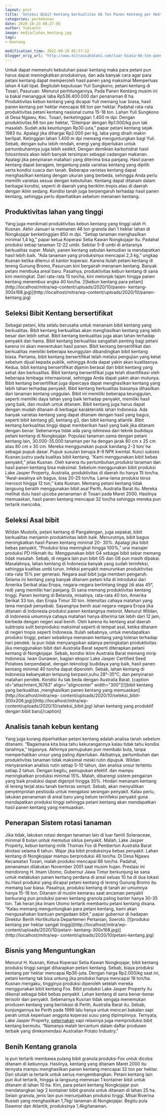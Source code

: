 ```yaml
---
layout: post
title: 'Seleksi Bibit Kentang berkualitas 66 Ton Panen Kentang per Hektar'
categories: perkebunan
date: 2020-10-23 08:27:05
author: Yudianto
image: media/lahan_kentang.jpg
tags:
- Kentang

modification_time: 2022-09-20 05:57:12
blogger_orig_url: "http://www.mitrausahatani.com/luar-biasa-66-ton-panen-kentang.html"
---
```


Untuk dapat memenuhi kebutuhan pasar kentang maka para petani pun harus dapat
meningkatkan produksinya, dan ada banyak cara agar para petani kentang dapat
memperoleh hasil panen yang maksimal Memperluas lahan 4 kali lipat. Begitulah
keputusan Yuli Sungkono, petani kentang di Tosari, Pasuruan. Menurut
perhitungannya, Pada Panen Kentang musim ini ia bakal menangguk laba
Rp536.400.000 dari penanaman 6 ha. Produktivitas kebun kentang yang dicapai
Yuli memang luar biasa, hasil panen kentang per hektar mencapai 66 ton per
hektar. Padahal rata-rata produktivitas petani kentang nasional cuma 15-18
ton. Lahan Yuli Sungkono di Desa Ngawu, Kec. Tosari, berketinggian 1.400 m
dpi. Dengan produktivitas 66 ton per hektar, “Dilempar dengan Rp1.000/kg pun
tak masalah. Sudah ada keuntungan Rp30-juta,” papar petani kentang sejak 1983
itu. Apalagi jika dihargai Rp2.000 per kg, laba yang diraih makin berlipat.
Ketinggian lahan 1.400 m dpi memang menguntungkan bagi Yuli. Sebab, dengan
suhu lebih rendah, energi yang diperlukan untuk pertumbuhannya juga lebih
sedikit. Dengan demikian karbohidrat hasil fotosintesis akan lebih banyak
tersimpan sebagai cadangan makanan. Apalagi jika penyinaran matahari yang
diterima bisa panjang. Hasil panen kentang dapat beragam, tergantung pada
varietas kentang yang dipilih serta kondisi cuaca dan tanah. Beberapa varietas
kentang dapat menghasilkan kentang dengan ukuran yang berbeda, sehingga Anda
perlu memilih varietas sesuai dengan kebutuhan. Kentang dapat ditanam dalam
berbagai kondisi, seperti di daerah yang beriklim tropis atau di daerah dengan
iklim sedang. Kondisi tanah juga berpengaruh terhadap hasil panen kentang,
sehingga perlu diperhatikan sebelum menanam kentang.

## Produktivitas lahan yang tinggi

Yang juga menikmati produktivitas kebun kentang yang tinggi ialah H. Kusnan.
Akhir Januari ia memanen 46 ton granola dari 1 hektar lahan di Nongkojajar
berketinggian 850 m dpi. “Setiap tanaman menghasilkan minimal 1,4 kg,” papar
ketua Koperasi Setia Kawan Nongkojajar itu. Padahal produksi setiap tanaman
12-22 umbi. Sekitar 5-8 umbi di antaranya berkualitas super. Malah, panen
kentang sebulan kemudian ia mendapatkan hasil lebih baik. “Ada tanaman yang
produksinya mencapai 2,3 kg,” ungkap Kusnan ketika ditemui di kantor koperasi.
Karena itulah petani kentang di lereng Gunung Bromo, Pasuruan kini bergairah
menanam kentang. Banyak petani membuka areal baru. Pasalnya, produktivitas
kebun kentang di sana kini meningkat. Dari rata-rata 15 ton/ha, kini melonjak
tajam hingga panen kentang menembus angka 40 ton/ha. [![kebun kentang para
petani](http://localhost/mitra/wp-content/uploads/2020/10/panen-
kentang-300x168.jpg)](http://localhost/mitra/wp-content/uploads/2020/10/panen-
kentang.jpg)

## Seleksi Bibit Kentang bersertifikat

Sebagai petani, kita selalu berusaha untuk menanam bibit kentang yang
berkualitas. Bibit kentang berkualitas akan menghasilkan kentang yang lebih
besar dan lebih sehat. Bibit kentang berkualitas juga akan tahan terhadap
penyakit dan hama. Bibit kentang berkualitas sangatlah penting bagi petani
karena ini akan menentukan hasil panen. Bibit kentang bersertifikat dan
berkualitas memiliki beberapa keunggulan dibandingkan bibit kentang biasa.
Pertama, bibit kentang bersertifikat telah melalui pengujian yang ketat
sebelum dijual kepada publik, sehingga Anda dapat yakin akan kualitasnya.
Kedua, bibit kentang bersertifikat dijamin berasal dari bibit kentang yang
sehat dan berkualitas. Bibit kentang bersertifikat juga telah disertifikasi
oleh beberapa lembaga internasional, sehingga Anda dapat yakin akan mutunya.
Bibit kentang bersertifikat juga dipercaya dapat menghasilkan kentang yang
lebih tahan terhadap penyakit. Bibit kentang berkualitas biasanya dihasilkan
dari tanaman kentang unggulan. Bibit ini memiliki beberapa keunggulan, seperti
memiliki daya tahan yang baik terhadap penyakit, memiliki hasil yang baik, dan
mudah untuk ditanam. Bibit kentang juga harus dapat dengan mudah ditanam di
berbagai karakteristik lahan Indonesia. Ada banyak varietas kentang yang dapat
ditanam dengan hasil yang bagus, seperti bibit kentang g0, kentang g3, dan
bibit kentang atlantik .Bibit kentang berkualitas tinggi dapat memberikan
hasil yang baik jika ditanam dengan benar. Sebenarnya tidak ada yang istimewa
dari teknik budidaya petani kentang di Nongkojajar. Populasi tanaman sama
dengan petani kentang lain, 30.000-35.000 tanaman per ha dengan jarak 80 cm x
25 cm atau 80 cm x 30 cm. Mereka menggunakan pupuk kandang 2-3 ton/ ha sebagai
pupuk dasar. Pupuk susulan berupa 8-9 NPK kwintal. Kunci sukses Kusnan justru
pada kualitas bibit kentang. “Kami menggunakan bibit bebas penyakit,” jelas
Kusnan. Oleh karena itu pertumbuhan,produksi tanaman dan hasil panen kentang
bisa maksimal. Sebelum menggunakan bibit produksi Lake Jasper Property,
Australia, produktivitas di daerah itu hanya 15 ton/ha. “Awal-awalnya sih
bagus, bisa 20-25 ton/ha. Lama-lama produksi terus merosot hingga 12 ton,”
kata Kusnan. Memang petani kentang tidak langsung beralih menggunakan bibit
asal Perth, Australia Barat itu. Mereka melihat dulu hasil ujicoba penanaman
di Tosari pada Maret 2000. Hasilnya memuaskan, hasil panen kentang mencapai 32
ton/ha sehingga mereka pun tertarik mencoba.

## Seleksi Asal bibit

Wildan Mustofa, petani kentang di Pangalengan, juga sepakat, bibit berkualitas
menjamin produktivitas lebih baik. Menurutnya, bibit bagus meningkatkan hasil
Panen kentang minimal 20- 30%. Apalagi jika bibit bebas penyakit, “Produksi
bisa meningkat hingga 100%,” urai manajer produksi PD Hikmah itu. Menggunakan
bibit G4 sebagai bibit sebar memang tidak masalah. Sebab, di negara lain pun
bibit G5 dan G6 pun masih dipakai. Masalahnya, lahan kentang di Indonesia
banyak yang sudah terinfeksi, sehingga kualitas umbi turun. Infeksi penyakit
menurunkan produktivitas rata-rata 15% per generasi. Negara asal bibit juga
memberi pengaruh. Selama ini kentang yang banyak ditanam petani kita di
introduksi dari Amerika Serikat atau Eropa, negara-negara berlintang tinggi
(di atas 45°, red) yang memiliki hari panjang. Di sana memang produktivitas
kentang tinggi. Panen kentang di Belanda, misalnya, rata-rata 40 ton, Amerika
Serikat 33 ton, dan Eropa Timur 30 ton. Intensitas cahaya matahari yang lama
menjadi penyebab. Sayangnya benih asal negara-negara Eropa jika ditanam di
Indonesia produksi panen kentangnya melorot. Menurut Wildan, di Indonesia
umumnya cahaya matahari hanya diterima tak lebih dari 12 jam, berbeda dengan
negeri asal benih. Oleh karena itu kentang asal daerah subtropis sulit
berproduksi maksimal seperti di tempat asal, ketika ditanam di negeri tropis
seperti Indonesia. Itulah sebabnya, untuk mendapatkan produksi tinggi, petani
sebaiknya menanam kentang yang toleran terhadap hari pendek. Ia pun tidak
menyangsikan adanya peningkatan produktivitas jika menggunakan bibit dari
Australia Barat seperti diterapkan petani kentang di Nongkojajar. Sebab,
kondisi iklim Australia Barat memang mirip Indonesia. Iwan Gunawan, bagian
ekspor Lake Jasper Certified Seed Potatoes berpendapat, dengan teknologi
budidaya yang baik, hasil panen kentang minimal 40 ton/ha dapat diperoleh.
Sebab, lahan kentang di Indonesia kebanyakan lempung berpasir,suhu 28°-35°C,
dan penyinaran matahari pendek. Kondisi itu tak beda dengan Australia Barat.
[caption id="attachment_16783" align="aligncenter" width="300"][![bibit
kentang yang berkualitas ,menghasilkan panen kentang yang
memuaskan](http://localhost/mitra/wp-
content/uploads/2020/10/seleksi_bibit-300x206.jpg)](http://localhost/mitra/wp-
content/uploads/2020/10/seleksi_bibit.jpg) lahan kentang yang produktif dengan
bibit baru[/caption]

## Analisis tanah kebun kentang

Yang juga kurang diperhatikan petani kentang adalah analisa tanah sebelum
ditanami. “Bagaimana kita bisa tahu kekurangannya kalau tidak tahu kondisi
tanahnya,” tegasnya. Akhirnya pemupukan pun membabi buta, tanpa memperhatikan
unsur yang paling diperlukan. Akibatnya, pertumbuhan dan produktivitas tanaman
tidak maksimal meski rutin dipupuk. Wildan menyarankan analisis rutin setiap
5-10 tahun, dan analisa unsur tertentu setiap 2 tahun. Dengan begitu,
pemupukan efektif. dan mampu meningkatkan produksi minimal 15%. Malah,
dibarengi sistem pengairan yang baik produksi dapat digenjot hingga 30%.
Hindari menanam kentang di lereng terjal atau tanah berteras sempit. Sebab,
akan menyulitkan penyemprotan pestisida untuk mengatasi serangan penyakit.
Kalau perlu, lakukan penanaman di areal baru yang belum terinfeksi penyakit
guna mendapatkan produksi tinggi sehingga petani kentang akan mendapatkan
hasil panen kentang yang memuaskan.

## Penerapan Sistem rotasi tanaman

Jika tidak, lakukan rotasi dengan tanaman lain di luar famili Solanaceae,
minimal 8 bulan untuk memutus siklus penyakit. Malah, Lake Jasper Property,
kebun kentang milik Thomas Fox di Pemberton Australia Barat dirotasi selama 6
tahun. Wajar jika bibit produksinya bebas penyakit. Lahan kentang di
Nongkojajar mampu berproduksi 46 ton/ha. Di Desa Ngawu Kecamatan Tosari, malah
produksi mencapai 66 ton/ha. Padahal, penanaman dilakukan November 2001 saat
musim hujan. Prestasi ini mendorong H. Imam Utomo, Gubernur Jawa Timur
berkunjung ke sana untuk melakukan panen kentang perdana di areal seluas 10 ha
di dua lokasi itu.Hasil produksi yang dicapai petani kentang di lereng Gunung
Bromo itu memang luar biasa. Pasalnya, produksi kentang di tanah air umumnya
hanya 15-18 ton. Ditanam di musim kemarau saat ancaman penyakit berkurang pun
produksi panen kentang granola paling banter hanya 30-35 ton. Tak heran jika
Imam Utomo tertarik membantu petani kentang disana. “Kalau memang
menguntungkan para petani kentang, kami akan mengusahakan bantuan pengadaan
bibit,” papar gubernur di hadapan Direktur Benih Hortikultura Departemen
Pertanian, Soeroto. [![produksi kentang per hektar sangat
tinggi](http://localhost/mitra/wp-content/uploads/2020/10/petani-
kentang-300x168.jpg)](http://localhost/mitra/wp-
content/uploads/2020/10/petani-kentang.jpg)

## Bisnis yang Menguntungkan

Menurut H. Kusnan, Ketua Koperasi Setia Kawan Nongkojajar, bibit kentang
produksi tinggi sangat diharapkan petani kentang. Sebab, biaya produksi
kentang per hektar mencapai Rp36-juta. Dengan harga Rp2.000/kg saat ini,
petani kentang tak bisa untung jika produksi hanya mencapai 18 ton/ha. Kusnan
mengaku, tingginya produksi diperoleh setelah mereka menggunakan bibit kentang
Fox. Bibit produksi Lake Jasper Property itu dikenal sebagai bibit bebas
penyakit. Lahan kentang di sana benar-benar terisolir dari penyakit.
Sebenarnya Kusnan tidak sengaja menemukan produsen kentang yang berlokasi di
Perth, Australia Barat itu. Sebab, kunjungannya ke Perth pada 1999 lalu hanya
untuk mencari bakalan sapi perah untuk keperluan anggota koperasi susu yang
dipimpinnya. Ternyata, Lake Jasper Property,
[peternakan](https://www.mitrausahatani.com/peternakan "peternakan") sapi relasinya
juga memproduksi bibit kentang bermutu. “Namanya malah tercantum dalam daftar
produsen terbaik yang direkomendasi Australian Potato Industry.”

## Benih Kentang granola

la pun tertarik membawa pulang bibit granola produksi Fox untuk dicoba ditanam
di kebunnya. Hasilnya, kentang yang ditanam Maret 2000 itu ternyata mampu
menghasilkan panen kentang mencapai 32 ton per hektar. Dari situlah ia
tertarik untuk serius mengembangkan. Petani kentang lain pun ikut tertarik,
hingga ia langsung memesan 1 kontainer bibit untuk ditanam di lahan 10 ha.
Kini, para petani kentang Nongkojajar pun mendatangkan lagi 2 kontainer bibit
granola untuk ditanam di lahan 25 ha. Selain granola, jenis lain pun
menunjukkan produksi tinggi. Misal Riverina Russet yang menghasilkan 1,7kg/
tanaman di Nongkojajar. Begitu pula Dawmor dan Atlantik, produksinya
1,4kg/tanaman.


